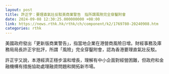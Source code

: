```yaml
---
layout: post
title: 許正宇：要理直氣壯反駁美商業警告　指所謂風險完全穿鑿附會
date: 2024-09-08 12:30:25.000000000 +08:00
link: https://news.rthk.hk/rthk/ch/component/k2/1769780-20240908.htm
categories: rthk
---
```


美國政府發出「更新版商業警告」，指當地企業在港營商風險日增。財經事務及庫務局局長許正宇批評，所謂「風險」完全穿鑿附會，認為香港要理直氣壯反駁。

許正宇又說，本港經濟正穩步溫和增長，理解有中小企面對經營困難，但政府和金融機構有措施協助處理融資問題和開拓新市場。
